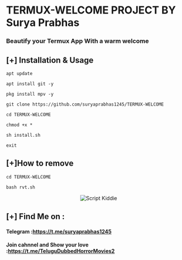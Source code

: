 # TERMUX-WELCOME PROJECT BY Surya Prabhas
### Beautify your Termux App With a warm welcome

## [+] Installation & Usage
```
apt update

apt install git -y

pkg install mpv -y

git clone https://github.com/suryaprabhas1245/TERMUX-WELCOME

cd TERMUX-WELCOME

chmod +x *

sh install.sh

exit
```

## [+]How to remove 
```
cd TERMUX-WELCOME

bash rvt.sh
```
<p align="center">
<img src="https://telegra.ph/file/b5c0c1aeb6c4a54b1f5f4.jpg" alt="Script Kiddie">

    
## [+] Find Me on :
#### Telegram :https://t.me/suryaprabhas1245
#### Join cahnnel and Show your love :https://t.me/TeluguDubbedHorrorMovies2

